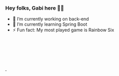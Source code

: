 ### Hey folks, Gabi here 👋🍄


- 🔭 I’m currently working on back-end
- 🌱 I’m currently learning Spring Boot
- ⚡ Fun fact: My most played game is Rainbow Six

<div>
  <a href="https://github.com/gbrllcavichion">
  <img height="100em" scr="https://github-readme-stats.vercel.app/api?username=gbrllcavichion&theme=radical&show_icons=true"/>
  <img height="100em" scr="https://github-readme-stats.vercel.app/api/top-langs/?username=gbrllcavichion&layout=compact&langs_count=16&theme=radical"/>
</div>
